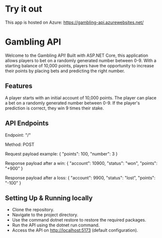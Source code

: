 # Try it out
This app is hosted on Azure: https://gambling-api.azurewebsites.net/

# Gambling API
Welcome to the Gambling API! Built with ASP.NET Core, this application allows players to bet on a randomly generated number between 0-9. With a starting balance of 10,000 points, players have the opportunity to increase their points by placing bets and predicting the right number.

## Features
A player starts with an initial account of 10,000 points.
The player can place a bet on a randomly generated number between 0-9.
If the player's prediction is correct, they win 9 times their stake.

## API Endpoints
Endpoint: "/"

Method: POST

Request payload example:
{
  "points": 100,
  "number": 3
}

Response payload after a win:
{
  "account": 10900,
  "status": "won",
  "points": "+900"
}

Response payload after a loss:
{
  "account": 9900,
  "status": "lost",
  "points": "-100"
}

## Setting Up & Running locally
- Clone the repository.
- Navigate to the project directory.
- Use the command dotnet restore to restore the required packages.
- Run the API using the dotnet run command.
- Access the API on [http://localhost:5173](http://localhost:5173) (default configuration).
